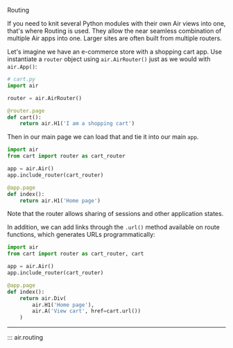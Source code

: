 Routing

If you need to knit several Python modules with their own Air views into one, that's where Routing is used. They allow the near seamless combination of multiple Air apps into one. Larger sites are often built from multiple routers.

Let's imagine we have an e-commerce store with a shopping cart app. Use instantiate a `router` object using `air.AirRouter()` just as we would with `air.App()`:

```python
# cart.py
import air

router = air.AirRouter()

@router.page
def cart():
    return air.H1('I am a shopping cart')
```

Then in our main page we can load that and tie it into our main `app`.

```python
import air
from cart import router as cart_router

app = air.Air()
app.include_router(cart_router)

@app.page
def index():
    return air.H1('Home page')
```

Note that the router allows sharing of sessions and other application states.

In addition, we can add links through the `.url()` method available on route functions, which generates URLs programmatically:

```python
import air
from cart import router as cart_router, cart

app = air.Air()
app.include_router(cart_router)

@app.page
def index():
    return air.Div(
        air.H1('Home page'),
        air.A('View cart', href=cart.url())
    )
```

---

::: air.routing
